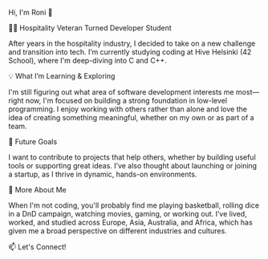 
Hi, I'm Roni 👋

👨‍💻 Hospitality Veteran Turned Developer Student

After years in the hospitality industry, I decided to take on a new challenge and transition into tech. 
I’m currently studying coding at Hive Helsinki (42 School), where I'm deep-diving into C and C++.

💡 What I’m Learning & Exploring

I'm still figuring out what area of software development interests me most—right now, I'm focused on building a strong foundation in low-level programming. 
I enjoy working with others rather than alone and love the idea of creating something meaningful, whether on my own or as part of a team.

🚀 Future Goals

I want to contribute to projects that help others, whether by building useful tools or supporting great ideas. 
I’ve also thought about launching or joining a startup, as I thrive in dynamic, hands-on environments.

🏀 More About Me

When I'm not coding, you'll probably find me playing basketball, rolling dice in a DnD campaign, watching movies, gaming, or working out. 
I’ve lived, worked, and studied across Europe, Asia, Australia, and Africa, which has given me a broad perspective on different industries and cultures.

📫 Let's Connect!


